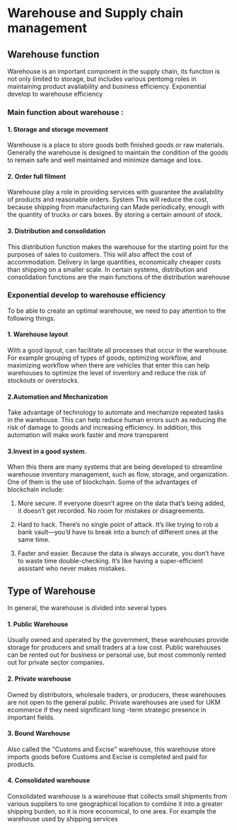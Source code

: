 <h1> Warehouse and Supply chain management</h1>
<h2> Warehouse function </h2>

Warehouse is an important component in the supply chain, its function is not only limited to storage, but includes various pentomg roles in maintaining product availability and business efficiency.
Exponential develop to warehouse efficiency

<h3> Main function about warehouse : </h3>
<h4> 1. Storage and storage movement </h4>
  Warehouse is a place to store goods both finished goods or raw materials. Generally the warehouse is designed to maintain the condition of the goods to remain safe and well maintained and minimize damage and loss.

<h4> 2. Order full filment </h4>
Warehouse play a role in providing services with guarantee the availability of products and reasonable orders. System This will reduce the cost, because shipping from manufacturing can Made periodically, enough with the quantity of trucks or cars boxes. By storing a certain amount of stock.

<h4> 3. Distribution and consolidation </h4>
This distribution function makes the warehouse for the starting point for the purposes of sales to customers. This will also affect the cost of accommodation. Delivery in large quantities, economically cheaper costs than shipping on a smaller scale. In certain systems, distribution and consolidation functions are the main functions of the distribution warehouse

<h3>Exponential develop to warehouse efficiency</h3>
To be able to create an optimal warehouse, we need to pay attention to the following things.

<h4> 1. Warehouse layout </h4>
With a good layout, can facilitate all processes that occur in the warehouse. For example grouping of types of goods, optimizing workflow, and maximizing workflow when there are vehicles that enter this can help warehouses to optimize the level of inventory and reduce the risk of stockouts or overstocks.

<h4> 2.Automation and Mechanization</h4>
Take advantage of technology to automate and mechanize repeated tasks in the warehouse. This can help reduce human errors such as reducing the risk of damage to goods and increasing efficiency. In addition, this automation will make work faster and more transparent

<h4> 3.Invest in a good system.</h4>

When this there are many systems that are being developed to streamline warehouse inventory management, such as flow, storage, and organization. One of them is the use of blockchain. Some of the advantages of blockchain include:

1. More secure.
If everyone doesn’t agree on the data that’s being added, it doesn’t get recorded. No room for mistakes or disagreements.

2. Hard to hack.
There’s no single point of attack. It’s like trying to rob a bank vault—you’d have to break into a bunch of different ones at the same time.

3. Faster and easier.
Because the data is always accurate, you don’t have to waste time double-checking. It’s like having a super-efficient assistant who never makes mistakes.

<h2> Type of Warehouse </h2>

In general, the warehouse is divided into several types

<h4>1. Public Warehouse</h4>
Usually owned and operated by the government, these warehouses provide storage for producers and small traders at a low cost. Public warehouses can be rented out for business or personal use, but most commonly rented out for private sector companies.

<h4>2. Private warehouse</h4>
Owned by distributors, wholesale traders, or producers, these warehouses are not open to the general public. Private warehouses are used for UKM ecommerce if they need significant long -term strategic presence in important fields.

<h4>3. Bound Warehouse</h4>
Also called the "Customs and Excise" warehouse, this warehouse store imports goods before Customs and Excise is completed and paid for products.

<h4>4. Consolidated warehouse</h4>
Consolidated warehouse is a warehouse that collects small shipments from various suppliers to one geographical location to combine it into a greater shipping burden, so it is more economical, to one area. For example the warehouse used by shipping services 


